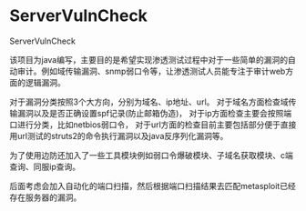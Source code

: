 # ServerVulnCheck
ServerVulnCheck

该项目为java编写，主要目的是希望实现渗透测试过程中对于一些简单的漏洞的自动审计。例如域传输漏洞、snmp弱口令等，让渗透测试人员能专注于审计web方面的逻辑漏洞。

对于漏洞分类按照3个大方向，分别为域名、ip地址、url。
对于域名方面检查域传输漏洞以及是否正确设置spf记录(防止邮箱伪造)，
对于ip方面检查主要会按照端口进行分类，比如netbios弱口令，
对于url方面的检查目前主要包括部分便于直接用url测试的struts2的命令执行漏洞以及java反序列化漏洞等。

为了使用边防还加入了一些工具模块例如弱口令爆破模块、子域名获取模块、c端查询、同服ip查询。

后面考虑会加入自动化的端口扫描，然后根据端口扫描结果去匹配metasploit已经存在服务器的漏洞。

